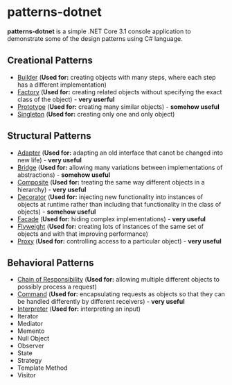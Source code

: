 # patterns-dotnet

**patterns-dotnet** is a simple .NET Core 3.1 console application to demonstrate some of the design patterns using C# language.

## Creational Patterns
- [Builder](Creational/Builder) (**Used for:** creating objects with many steps, where each step has a different implementation)
- [Factory](Creational/Factory) (**Used for:** creating related objects without specifying the exact class of the object) - **very userful**
- [Prototype](Creational/Prototype) (**Used for:** creating many similar objects) - **somehow useful**
- [Singleton](Creational/Singleton) (**Used for:** creating only one and only object)

## Structural Patterns
- [Adapter](Structural/Adapter) (**Used for:** adapting an old interface that canot be changed into new life) - **very useful**
- [Bridge](Structural/Bridge) (**Used for:** allowing many variations between implementations of abstractions) - **somehow useful**
- [Composite](Structural/Composite) (**Used for:** treating the same way different objects in a hierarchy) - **very useful**
- [Decorator](Structural/Decorator) (**Used for:** injecting new functionality into instances of objects at runtime rather than including that functionality in the class of objects) - **somehow useful**
- [Facade](Structural/Facade) (**Used for:** hiding complex implementations) - **very useful**
- [Flyweight](Structural/Flyweight) (**Used for:** creating lots of instances of the same set of objects and with that improving performance)
- [Proxy](Structural/Proxy) (**Used for:** controlling access to a particular object) - **very useful**

## Behavioral Patterns
- [Chain of Responsibility](Behavioral/ChainOfResponsibility) (**Used for:** allowing multiple different objects to possibly process a request)
- [Command](Behavioral/Command) (**Used for:** encapsulating requests as objects so that they can be handled differently by different receivers) - **very useful**
- [Interpreter](Behavioral/Interpreter) (**Used for:** interpreting an input)
- Iterator
- Mediator
- Memento
- Null Object
- Observer
- State
- Strategy
- Template Method
- Visitor
